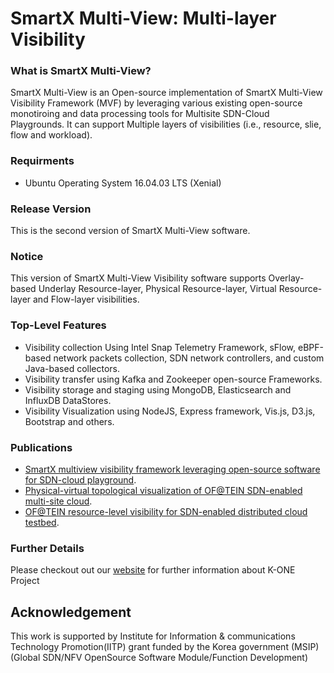 # SmartX Multi-View: Multi-layer Visibility

### What is SmartX Multi-View?
SmartX Multi-View is an Open-source implementation of SmartX Multi-View Visibility Framework (MVF) by leveraging various existing open-source monotiroing and data processing tools for Multisite SDN-Cloud Playgrounds. It can support Multiple layers of visibilities (i.e., resource, slie, flow and workload).

### Requirments
* Ubuntu Operating System 16.04.03 LTS (Xenial)

### Release Version ###
This is the second version of SmartX Multi-View software.

### Notice
This version of SmartX Multi-View Visibility software supports Overlay-based Underlay Resource-layer, Physical Resource-layer, Virtual Resource-layer and Flow-layer visibilities.

### Top-Level Features
* Visibility collection Using Intel Snap Telemetry Framework, sFlow, eBPF-based network packets collection, SDN network controllers, and custom Java-based collectors.
* Visibility transfer using Kafka and Zookeeper open-source Frameworks.
* Visibility storage and staging using MongoDB, Elasticsearch and InfluxDB DataStores.
* Visibility Visualization using NodeJS, Express framework, Vis.js, D3.js, Bootstrap and others.

### Publications
* [SmartX multiview visibility framework leveraging open-source software for SDN-cloud playground](https://ieeexplore.ieee.org/document/8004242).
* [Physical-virtual topological visualization of OF@TEIN SDN-enabled multi-site cloud](https://ieeexplore.ieee.org/document/7899571).
* [OF@TEIN resource-level visibility for SDN-enabled distributed cloud testbed](https://ieeexplore.ieee.org/document/7275398).

### Further Details
Please checkout out our [website](http://opennetworking.kr/projects/k-one-collaboration-project/wiki) for further information about K-ONE Project

## Acknowledgement
This work is supported by Institute for Information & communications Technology Promotion(IITP) grant funded by the Korea government (MSIP)
(Global SDN/NFV OpenSource Software Module/Function Development)
